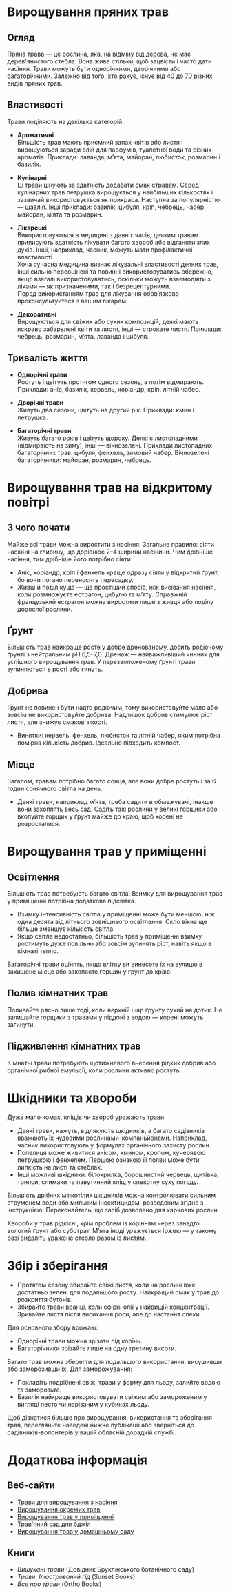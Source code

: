 # Вирощування пряних трав

## Огляд

Пряна трава — це рослина, яка, на відміну від дерева, не має дерев'янистого стебла. Вона живе стільки, щоб зацвісти і часто дати насіння. Трави можуть бути однорічними, дворічними або багаторічними. Залежно від того, хто рахує, існує від 40 до 70 різних видів пряних трав.

## Властивості

Трави поділяють на декілька категорій:

- **Ароматичні**  
  Більшість трав мають приємний запах квітів або листя і вирощуються заради олій для парфумів, туалетної води та різних ароматів. Приклади: лаванда, м’ята, майоран, любисток, розмарин і базилік.

- **Кулінарні**  
  Ці трави цінують за здатність додавати смак стравам. Серед кулінарних трав петрушка вирощується у найбільших кількостях і зазвичай використовується як прикраса. Наступна за популярністю — шавлія. Інші приклади: базилік, цибуля, кріп, чебрець, чабер, майоран, м’ята та розмарин.

- **Лікарські**  
  Використовуються в медицині з давніх часів, деяким травам приписують здатність лікувати багато хвороб або відганяти злих духів. Інші, наприклад, часник, можуть мати профілактичні властивості.  
  Хоча сучасна медицина визнає лікувальні властивості деяких трав, інші сильно переоцінені та повинні використовуватись обережно, якщо взагалі використовуватись, оскільки можуть взаємодіяти з ліками — як призначеними, так і безрецептурними.  
  Перед використанням трав для лікування обов’язково проконсультуйтеся з вашим лікарем.

- **Декоративні**  
  Вирощуються для свіжих або сухих композицій, деякі мають яскраво забарвлені квіти та листя, інші — строкате листя. Приклади: чебрець, розмарин, м’ята, лаванда і цибуля.

## Тривалість життя

- **Однорічні трави**  
  Ростуть і цвітуть протягом одного сезону, а потім відмирають. Приклади: аніс, базилік, кервель, коріандр, кріп, літній чабер.

- **Дворічні трави**  
  Живуть два сезони, цвітуть на другий рік. Приклади: кмин і петрушка.

- **Багаторічні трави**  
  Живуть багато років і цвітуть щороку. Деякі є листопадними (відмирають на зиму), інші — вічнозелені. Приклади листопадних багаторічних трав: цибуля, фенхель, зимовий чабер. Вічнозелені багаторічники: майоран, розмарин, чебрець.

# Вирощування трав на відкритому повітрі

## З чого почати

Майже всі трави можна виростити з насіння. Загальне правило: сіяти насіння на глибину, що дорівнює 2–4 ширини насінини. Чим дрібніше насіння, тим дрібніше його потрібно сіяти.

- Аніс, коріандр, кріп і фенхель краще одразу сіяти у відкритий ґрунт, бо вони погано переносять пересадку.
- Живці й поділ куща — ще простіший спосіб, ніж висівання насіння, коли розмножуєте естрагон, цибулю та м’яту. Справжній французький естрагон можна виростити лише з живця або поділу дорослої рослини.

## Ґрунт

Більшість трав найкраще росте у добре дренованому, досить родючому ґрунті з нейтральним pH 6,5–7,0. Дренаж — найважливіший чинник для успішного вирощування трав. У перезволоженому ґрунті трави зупиняються в рості або гинуть.

## Добрива

Ґрунт не повинен бути надто родючим, тому використовуйте мало або зовсім не використовуйте добрива. Надлишок добрив стимулює ріст листя, але знижує смакові якості.

- Винятки: кервель, фенхель, любисток та літній чабер, яким потрібна помірна кількість добрив. Ідеально підходить компост.

## Місце

Загалом, травам потрібно багато сонця, але вони добре ростуть і за 6 годин сонячного світла на день.

- Деякі трави, наприклад м’ята, треба садити в обмежувачі, інакше вони захоплять весь сад. Садіть такі рослини у великі горщики або вкопуйте горщик у ґрунт майже до краю, щоб корені не розросталися.

# Вирощування трав у приміщенні

## Освітлення

Більшість трав потребують багато світла. Взимку для вирощування трав у приміщенні потрібна додаткова підсвітка.

- Взимку інтенсивність світла у приміщенні може бути меншою, ніж одна десята від літнього зовнішнього освітлення. Скло вікна ще більше зменшує кількість світла.
- Якщо світла недостатньо, більшість трав у приміщенні взимку ростимуть дуже повільно або зовсім зупинять ріст, навіть якщо в кімнаті тепло.

Багаторічні трави оцінять, якщо влітку ви винесете їх на вулицю в захищене місце або закопаєте горщик у ґрунт до краю.

## Полив кімнатних трав

Поливайте рясно лише тоді, коли верхній шар ґрунту сухий на дотик. Не залишайте горщики з травами у піддоні з водою — корені можуть загинути.

## Підживлення кімнатних трав

Кімнатні трави потребують щотижневого внесення рідких добрив або органічної рибної емульсії, коли рослини активно ростуть.

# Шкідники та хвороби

Дуже мало комах, кліщів чи хвороб уражають трави.

- Деякі трави, кажуть, відлякують шкідників, а багато садівників вважають їх чудовими рослинами-компаньйонами. Наприклад, часник використовують у формулах органічного захисту рослин.
- Попелиця може живитися анісом, кмином, кропом, кучерявою петрушкою і фенхелем. Першою ознакою її появи може бути липкість на листі та стеблах.
- Інші можливі шкідники: білокрилка, борошнистий червець, щитівка, трипси, слимаки та павутинний кліщ у спекотну суху погоду.

Більшість дрібних м’якотілих шкідників можна контролювати сильним струменем води або мильним інсектицидом, розведеним згідно з інструкцією. Переконайтесь, що засіб дозволено для харчових рослин.

Хвороби у трав рідкісні, крім проблем із корінням через занадто вологий ґрунт або субстрат. М’ята іноді уражується іржею — у такому разі видаліть уражене стебло разом із листям.

# Збір і зберігання

- Протягом сезону збирайте свіжі листя, коли на рослині вже достатньо зелені для подальшого росту. Найкращий смак у трав до розкриття бутонів.
- Збирайте трави вранці, коли ефірні олії у найвищій концентрації. Зривайте листя після висихання роси, але до настання спеки.

Для основного збору врожаю:

- Однорічні трави можна зрізати під корінь.
- Багаторічники зрізайте лише на одну третину висоти.

Багато трав можна зберегти для подальшого використання, висушивши або заморозивши їх. Для заморожування:

- Покладіть подрібнені свіжі трави у форму для льоду, залийте водою та заморозьте.
- Базилік найкраще використовувати свіжим або замороженим у вигляді песто чи нарізаним у кубиках льоду.

Щоб дізнатися більше про вирощування, використання та зберігання трав, перегляньте наведені нижче публікації або зверніться до садівників-волонтерів у вашій обласній дорадчій службі.

# Додаткова інформація

## Веб-сайти

- [Трави для вирощування з насіння](http://www.backyardgardener.com/herb/)
- [Вирощування окремих трав](http://www.pioneerthinking.com/growingherbs.html)
- [Вирощування трав у приміщенні](http://www.doityourself.com/vegetables/growingherbsindoors.html)
- [Трав'яний сад для бджіл](http://altnature.com/library/herb.htm)
- [Вирощування трав у домашньому саду](http://www.wvu.edu/~agexten/hortcult/herbs/ne208hrb.htm)

## Книги

- *Вишукані трави* (Довідник Бруклінського ботанічного саду)
- *Трави. Ілюстрований гід* (Sunset Books)
- *Все про трави* (Ortho Books)
